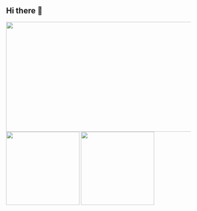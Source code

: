 ## Hi there 👋
<a href="https://github.com/devxb/gitanimals">
<img
  src="https://render.gitanimals.org/farms/Songj2"
  width="800"
  height="300"
/>
</a>
<span>
  <img height=200 align="center" src="https://github-readme-stats.vercel.app/api?username=Songj2&show_icons=true&bg_color=30,CEFBC9,8BBDFF" />
  <img height=200 align="center" src="https://github-readme-stats.vercel.app/api/top-langs/?username=Songj2&layout=compact&hide=python" />
</span>
